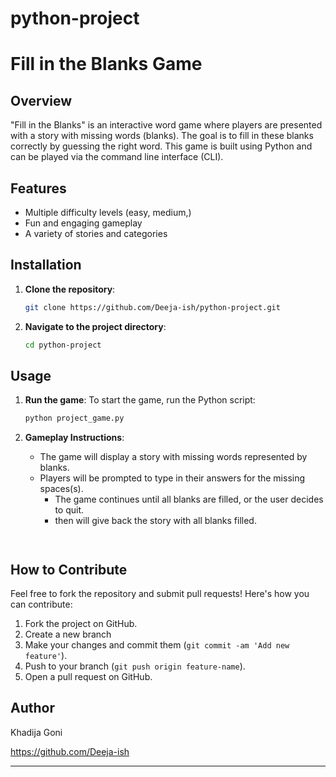 # python-project

# Fill in the Blanks Game

## Overview
"Fill in the Blanks" is an interactive word game where players are presented with a story with missing words (blanks). The goal is to fill in these blanks correctly by guessing the right word. This game is built using Python and can be played via the command line interface (CLI).

## Features
- Multiple difficulty levels (easy, medium,)
- Fun and engaging gameplay
- A variety of stories and categories

## Installation

1. **Clone the repository**:
    ```bash
    git clone https://github.com/Deeja-ish/python-project.git
    ```
2. **Navigate to the project directory**:
    ```bash
    cd python-project
    ```

## Usage

1. **Run the game**:
    To start the game, run the Python script:
    ```bash
    python project_game.py
    ```

2. **Gameplay Instructions**:
    - The game will display a story with missing words represented by blanks.
    - Players will be prompted to type in their answers for the missing spaces(s).
       - The game continues until all blanks are filled, or the user decides to quit.
       - then will give back the story with all blanks  filled.
    ```


## How to Contribute

Feel free to fork the repository and submit pull requests! Here's how you can contribute:

1. Fork the project on GitHub.
2. Create a new branch
3. Make your changes and commit them (`git commit -am 'Add new feature'`).
4. Push to your branch (`git push origin feature-name`).
5. Open a pull request on GitHub.


## Author
Khadija Goni

https://github.com/Deeja-ish


---


